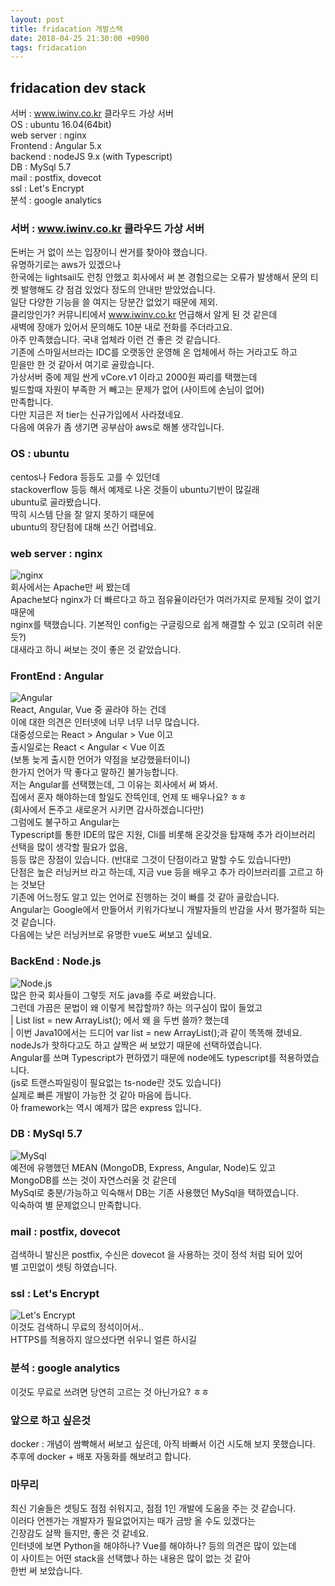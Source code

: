 ```yaml
---
layout: post
title: fridacation 개발스택
date: 2018-04-25 21:30:00 +0900
tags: fridacation
---
```


## fridacation dev stack
서버 : www.iwinv.co.kr 클라우드 가상 서버  
OS : ubuntu 16.04(64bit)  
web server : nginx  
Frontend : Angular 5.x  
backend : nodeJS 9.x (with Typescript)  
DB : MySql 5.7  
mail : postfix, dovecot  
ssl : Let's Encrypt  
분석 : google analytics  


### 서버 : www.iwinv.co.kr 클라우드 가상 서버  
돈버는 거 없이 쓰는 입장이니 싼거를 찾아야 했습니다.  
유명하기로는 aws가 있겠으나  
한국에는 lightsail도 런칭 안했고 회사에서 써 본 경험으로는
오류가 발생해서 문의 티켓 발행해도 걍 점검 있었다 정도의 안내만 받았었습니다.  
일단 다양한 기능을 쓸 여지는 당분간 없었기 때문에 제외.  
클리앙인가? 커뮤니티에서 www.iwinv.co.kr 언급해서 알게 된 것 같은데  
새벽에 장애가 있어서 문의해도 10분 내로 전화를 주더라고요.  
아주 만족했습니다. 국내 업체라 이런 건 좋은 것 같습니다.  
기존에 스마일서브라는 IDC를 오랫동안 운영해 온 업체에서 하는 거라고도 하고  
믿을만 한 것 같아서 여기로 골랐습니다.  
가상서버 중에 제일 싼게 vCore.v1 이라고 2000원 짜리를 택했는데  
빌드할때 자원이 부족한 거 빼고는 문제가 없어 (사이트에 손님이 없어)  
만족합니다.  
다만 지금은 저 tier는 신규가입에서 사라졌네요.  
다음에 여유가 좀 생기면 공부삼아 aws로 해볼 생각입니다.  

### OS : ubuntu  
centos나 Fedora 등등도 고를 수 있던데  
stackoverflow 등등 해서 예제로 나온 것들이 ubuntu기반이 많길래  
ubuntu로 골라봤습니다.  
딱히 시스템 단을 잘 알지 못하기 때문에  
ubuntu의 장단점에 대해 쓰긴 어렵네요.

### web server : nginx  
![nginx](https://cdn-1.wp.nginx.com/wp-content/themes/nginx-theme/assets/img/logo.svg?s=200)  
회사에서는 Apache만 써 봤는데  
Apache보다 nginx가 더 빠르다고 하고 점유율이라던가 여러가지로 문제될 것이 없기 때문에  
nginx를 택했습니다. 기본적인 config는 구글링으로 쉽게 해결할 수 있고 (오히려 쉬운듯?)  
대새라고 하니 써보는 것이 좋은 것 같았습니다.  

### FrontEnd : Angular  
![Angular](https://angular.io/assets/images/logos/angular/angular.svg?s=200)  
React, Angular, Vue 중 골라야 하는 건데  
이에 대한 의견은 인터넷에 너무 너무 너무 많습니다.  
대중성으로는 React > Angular > Vue 이고  
출시일로는 React < Angular < Vue 이죠  
(보통 늦게 출시한 언어가 약점을 보강했을터이니)  
한가지 언어가 딱 좋다고 말하긴 불가능합니다.  
저는 Angular를 선택했는데, 그 이유는 회사에서 써 봐서.  
집에서 혼자 해야하는데 할일도 잔뜩인데, 언제 또 배우나요? ㅎㅎ  
(회사에서 돈주고 새로운거 시키면 감사하겠습니다만)  
그럼에도 불구하고 Angular는  
Typescript를 통한 IDE의 많은 지원, Cli를 비롯해 온갖것을 탑재해 추가 라이브러리 선택을 많이 생각할 필요가 없음,  
등등 많은 장점이 있습니다. (반대로 그것이 단점이라고 말할 수도 있습니다만)  
단점은 높은 러닝커브 라고 하는데, 지금 vue 등을 배우고 추가 라이브러리를 고르고 하는 것보단  
기존에 어느정도 알고 있는 언어로 진행하는 것이 빠를 것 같아 골랐습니다.  
Angular는 Google에서 만들어서 키워가다보니 개발자들의 반감을 사서 평가절하 되는 것 같습니다.  
다음에는 낮은 러닝커브로 유명한 vue도 써보고 싶네요.  


### BackEnd : Node.js  
![Node.js](https://nodejs.org/static/images/logos/nodejs-new-pantone-black.png?s=200)  
많은 한국 회사들이 그렇듯 저도 java를 주로 써왔습니다.  
그런데 가끔은 문법이 왜 이렇게 복잡할까? 하는 의구심이 많이 들었고  
| List<String> list = new ArrayList<String>(); 에서 왜 <Sting>을 두번 쓸까? 했는데  
| 이번 Java10에서는 드디어 var list = new ArrayList<String>();과 같이 똑똑해 졌네요.  
nodeJs가 핫하다고도 하고 살짝은 써 보았기 때문에 선택하였습니다.  
Angular를 쓰며 Typescript가 편하였기 때문에 node에도 typescript를 적용하였습니다.  
(js로 트랜스파일링이 필요없는 ts-node란 것도 있습니다)  
실제로 빠른 개발이 가능한 것 같아 마음에 듭니다.  
아 framework는 역시 예제가 많은 express 입니다.


### DB : MySql 5.7  
![MySql](https://pbs.twimg.com/profile_images/1240079072/logo-mysql-170x170_400x400.png?s=200)  
예전에 유행했던 MEAN (MongoDB, Express, Angular, Node)도 있고  
MongoDB를 쓰는 것이 자연스러울 것 같은데  
MySql로 충분/가능하고 익숙해서 DB는 기존 사용했던 MySql을 택하였습니다.  
익숙하여 별 문제없으니 만족합니다.


### mail : postfix, dovecot
검색하니 발신은 postfix, 수신은 dovecot 을 사용하는 것이 정석 처럼 되어 있어  
별 고민없이 셋팅 하였습니다.


### ssl : Let's Encrypt
![Let's Encrypt](https://letsencrypt.org/images/letsencrypt-logo-horizontal.svg?s=200)  
이것도 검색하니 무료의 정석이어서..  
HTTPS를 적용하지 않으셨다면 쉬우니 얼른 하시길  


### 분석 : google analytics  
이것도 무료로 쓰려면 당연히 고르는 것 아닌가요? ㅎㅎ  


### 앞으로 하고 싶은것  
docker : 개념이 쌈빡해서 써보고 싶은데, 아직 바빠서 이건 시도해 보지 못했습니다.  
추후에 docker + 배포 자동화를 해보려고 합니다.  


### 마무리  
최신 기술들은 셋팅도 점점 쉬워지고, 점점 1인 개발에 도움을 주는 것 같습니다.  
이러다 언젠가는 개발자가 필요없어지는 때가 금방 올 수도 있겠다는  
긴장감도 살짝 들지만, 좋은 것 같네요.  
인터넷에 보면 Python을 해야하나? Vue를 해야하나? 등의 의견은 많이 있는데  
이 사이트는 어떤 stack을 선택했나 하는 내용은 많이 없는 것 같아  
한번 써 보았습니다.  
